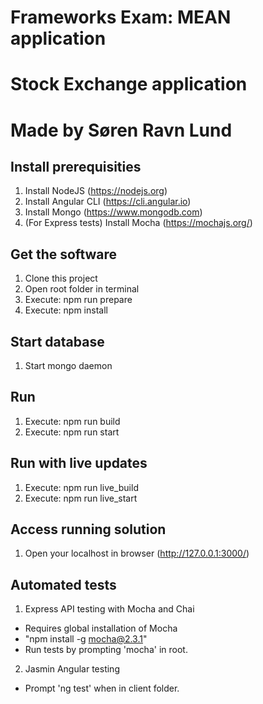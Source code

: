 # Frameworks Exam: MEAN application
# Stock Exchange application
# Made by Søren Ravn Lund

## Install prerequisities
1. Install NodeJS (https://nodejs.org)
2. Install Angular CLI (https://cli.angular.io)
3. Install Mongo (https://www.mongodb.com)
4. (For Express tests) Install Mocha (https://mochajs.org/)

## Get the software
1. Clone this project
2. Open root folder in terminal
3. Execute: npm run prepare
4. Execute: npm install

## Start database
1. Start mongo daemon

## Run
1. Execute: npm run build
2. Execute: npm run start

## Run with live updates
1. Execute: npm run live_build
2. Execute: npm run live_start

## Access running solution
1. Open your localhost in browser (http://127.0.0.1:3000/)

## Automated tests
1. Express API testing with Mocha and Chai
- Requires global installation of Mocha
- "npm install -g mocha@2.3.1"
- Run tests by prompting 'mocha' in root.

2. Jasmin Angular testing
- Prompt 'ng test' when in client folder.
